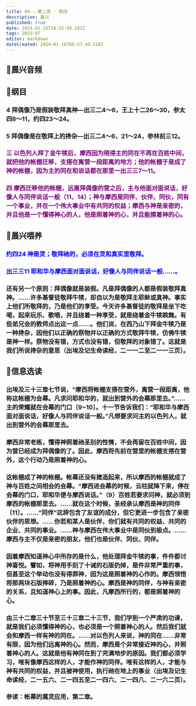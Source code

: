 ```yaml
---
title: 04---第二周 · 周四
description: 晨兴
published: true
date: 2024-01-16T10:25:58.191Z
tags: 2023-07
editor: markdown
dateCreated: 2024-01-16T06:57:48.518Z
---
```


## 🎵晨兴音频

## 📖纲目

### 4 拜偶像乃是假装敬拜真神—出三二4～6，王上十二26～30，参太四8～11，约四23～24。

### 5 拜偶像是在敬拜上的搀杂—出三二4～6、21～24，参林前三12。

### <font color=purple>三 以色列人拜了金牛犊后，摩西因为晓得主的同在不再在百姓中间，就把他的帐棚迁移，支搭在离营一段距离的地方；他的帐棚于是成了神的帐棚，因为主的同在和说话都在那里一出三三7～11。</font>

### <font color=purple>四 摩西迁移他的帐棚，远离拜偶像的营之后，主与他面对面说话，好像人与同伴说话一般（11、14）；神与摩西是同伴、伙伴、同伙，同有一个事业，并在一个伟大事业中有共同的权益；摩西与神是亲密的，并且他是一个懂得神心的人，他是照着神的心，并且能摸着神的心。</font>

## 📖晨兴喂养

### <font color=blue>约四24    神是灵；敬拜祂的，必须在灵和真实里敬拜。</font>

### <font color=blue>出三三11    耶和华与摩西面对面说话，好像人与同伴说话一般……。</font>

### 还有另一个原则：拜偶像就是装假。凡是拜偶像的人都是假装敬拜真神。……许多基督徒敬拜牛犊，却自以为是敬拜主耶稣或真神。事实上他们所敬拜的，乃是他们的享受。今天许多基督徒的敬拜是坐下吃喝，起来玩乐、歌唱，并且绕着一种享受，就是绕着金牛犊跳舞。有些弟兄会的教师点出这一点……。他们说，在西乃山下拜金牛犊乃是一种搀杂，因他们以正确的祭物并以正确的方式敬拜牛犊，仿佛牛犊是神一样。祭物没有错，方式也没有错，但敬拜的对象错了。这就是我们所说搀杂的意思（出埃及记生命读经，二一一二至二一一三页）。

## 📖信息选读

### 出埃及三十三章七节说，“摩西将帐棚支搭在营外，离营一段距离，他称这帐棚为会幕。凡求问耶和华的，就出到营外的会幕那里去。”……主的荣耀就在会幕的门口〔9~10〕。十一节告诉我们：“耶和华与摩西面对面说话，好像人与同伴说话一般。”凡想要求问主的以色列人，就出到营外的会幕那里去。

### 摩西非常老练，懂得神照着祂圣别的性情，不会再留在百姓中间，因为营已经成为拜偶像的了。因此，摩西将先前在营里的帐棚支搭在营外，这个行动乃是照着神的心。

### 这帐棚成了神的帐棚。帐幕还没有建造起来，所以摩西的帐棚就成了神与百姓之间相会的会幕。“摩西进会幕的时候，云柱就降下来，停在会幕的门口，耶和华便与摩西说话。”（9）百姓若要求问神，就必须到摩西的帐棚那里去。……就在这个时候，圣经承认摩西是神的同伴〔11〕。……“同伴”这辞包含了友谊的成分，但它更进一步包含了亲密伙伴的思想。……你若和某人是伙伴，你们就有共同的权益、共同的企业、共同的事业。……神与摩西在伟大事业中是同伙到极点。……摩西与主不仅是亲密的朋友，他们也是伙伴、同伙、同伴。

### 因着摩西知道神心中所存的是什么，他处理拜金牛犊的事，件件都讨神喜悦。譬如，将神用手刻了十诫的石版扔掉，是件非常严重的事，但甚至这个举动也没有得罪神，因为这是照着神的心作的。摩西领悟将那两块石版摔碎，乃是照着神的心。摩西是神的同伴，与神有亲密的关系，且知道神心上的事。因此，凡摩西所行的，都是照着神的心。

### 由三十二章三十节至三十三章二十三节，我们学到一个严肃的功课，就是我们必须懂得神的心，也必须是一个照着神心的人。然后我们就会和摩西一样有神的同在。……对以色列人来说，神的同在……非常有限，因为他们远离神的心。然而，摩西是个非常接近神的心，并照着神心的人。这就是他有神同在到了完满地步的原因。我们都必须学习，唯有像摩西这样的人，才能作神的同伴。唯有这样的人，才能与神有共同的权益，并且被神使用，执行祂在地上的事业（出埃及记生命读经，二一五六、二一四五至二一四六、二一四八、二一六二页）。

### 参读：帐幕的属灵应用，第二章。

<!-- Google tag (gtag.js) -->

<script async src="https://www.googletagmanager.com/gtag/js?id=G-1P8709Z16T"></script>

<script>


 window.dataLayer = window.dataLayer || [];

 function gtag(){dataLayer.push(arguments);}

 gtag('js', new Date());



 gtag('config', 'G-1P8709Z16T');

</script>